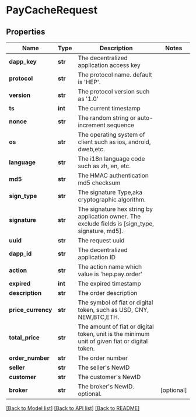 # PayCacheRequest

## Properties
Name | Type | Description | Notes
------------ | ------------- | ------------- | -------------
**dapp_key** | **str** | The decentralized application access key | 
**protocol** | **str** | The protocol name. default is &#x27;HEP&#x27;. | 
**version** | **str** | The protocol version such as &#x27;1.0&#x27; | 
**ts** | **int** | The current timestamp | 
**nonce** | **str** | The random string or auto-increment sequence | 
**os** | **str** | The operating system of client such as ios, android, dweb,etc. | 
**language** | **str** | The i18n language code such as zh, en, etc. | 
**md5** | **str** | The HMAC authentication md5 checksum | 
**sign_type** | **str** | The signature Type,aka cryptographic algorithm. | 
**signature** | **str** | The signature hex string by application owner. The exclude fields is [sign_type, signature, md5]. | 
**uuid** | **str** | The request uuid | 
**dapp_id** | **str** | The decentralized application ID | 
**action** | **str** | The action name which value is &#x27;hep.pay.order&#x27; | 
**expired** | **int** | The expired timestamp | 
**description** | **str** | The order description | 
**price_currency** | **str** | The symbol of fiat or digital token, such as USD, CNY, NEW,BTC,ETH. | 
**total_price** | **str** | The amount of fiat or digital token, unit is the minimum unit of given fiat or digital token. | 
**order_number** | **str** | The order number | 
**seller** | **str** | The seller&#x27;s NewID | 
**customer** | **str** | The customer&#x27;s NewID | 
**broker** | **str** | The broker&#x27;s NewID. optional. | [optional] 

[[Back to Model list]](../README.md#documentation-for-models) [[Back to API list]](../README.md#documentation-for-api-endpoints) [[Back to README]](../README.md)

